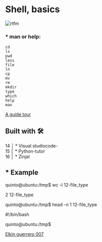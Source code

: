 # Shell, basics


![rtfm](https://user-images.githubusercontent.com/85587286/160321598-b149394f-c0c6-48ba-97ee-8d08d2f94ee1.png)

### * man or help:

    cd
    ls
    pwd
    less
    file
    ln
    cp
    mv
    rm
    mkdir
    type
    which
    help
    man
    
[A guide tour](http://linuxcommand.org/lc3_lts0040.php)

## Built with 🛠️                                                                                                      
  14 │ * Visual studiocode-                                                                                                 
  15 │ * Python-tutor                                                                                                       
  16 │ * Zinjal          
    
## * Example
quinto@ubuntu:/tmp$ wc -l 12-file_type

2 12-file_type

quinto@ubuntu:/tmp$ head -n 1 12-file_type 

#!/bin/bash

quinto@ubuntu:/tmp$

[Elkin guerrero 007](https://github.com/elkinguerrero007)

[^1]: To say down here.
